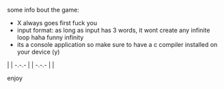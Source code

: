 some info bout the game:
- X always goes first fuck you
- input format: as long as input has 3 words, it wont create any infinite loop haha funny infinity
- its a console application so make sure to have a c compiler installed on your device (y)



 | |
-.-.-
 | |
-.-.-
 | |

enjoy
